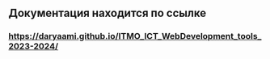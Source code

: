 ## Документация находится по ссылке 
### https://daryaami.github.io/ITMO_ICT_WebDevelopment_tools_2023-2024/ 